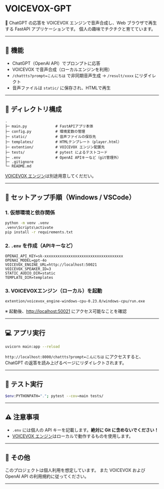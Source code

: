 # VOICEVOX-GPT

📢 ChatGPT の応答を VOICEVOX エンジンで音声合成し、Web ブラウザで再生する FastAPI アプリケーションです。
個人の趣味でチクチクと育てています。

---

## 🧩 機能

- ChatGPT（OpenAI API）でプロンプトに応答
- VOICEVOX で音声合成（ローカルエンジンを利用）
- `/chattts?prompt=こんにちは` で非同期音声生成 → `/result/xxxx` にリダイレクト
- 音声ファイルは `static/` に保存され、HTMLで再生

---

## 📂 ディレクトリ構成

```text
.
├─ main.py             # FastAPIアプリ本体
├─ config.py           # 環境変数の管理
├─ static/             # 音声ファイルの保存先
├─ templates/          # HTMLテンプレート（player.html）
├─ extention/          # VOICEVOX エンジン配置先
├─ tests/              # pytest によるテストコード
├─ .env                # OpenAI APIキーなど（git管理外）
├─ .gitignore
└─ README.md
```

[VOICEVOX エンジン](https://github.com/VOICEVOX/voicevox_engine/releases)は別途用意してくだだい。

---

## 🚀 セットアップ手順（Windows / VSCode）

### 1. 仮想環境と依存関係

```sh
python -m venv .venv
.venv\Scripts\activate
pip install -r requirements.txt
```

### 2. `.env` を作成（APIキーなど）

```env
OPENAI_API_KEY=sk-xxxxxxxxxxxxxxxxxxxxxxxxxxxxxxxxxxxx
OPENAI_MODEL=gpt-4o
VOICEVOX_ENGINE_URL=http://localhost:50021
VOICEVOX_SPEAKER_ID=3
STATIC_AUDIO_DIR=static
TEMPLATE_DIR=templates
```

### 3. VOICEVOXエンジン（ローカル）を起動

```sh
extention/voicevox_engine-windows-cpu-0.23.0/windows-cpu/run.exe
```

※ 起動後、<http://localhost:50021> にアクセス可能なことを確認

---

## 💻 アプリ実行

```bash
uvicorn main:app --reload
```

`http://localhost:8000/chattts?prompt=こんにちは` にアクセスすると、
ChatGPT の返答を読み上げるページにリダイレクトされます。

---

## 🧪 テスト実行

```bash
$env:PYTHONPATH="."; pytest --cov=main tests/
```

---

## ⚠️ 注意事項

- `.env` には個人の API キーを記載します。**絶対に Git に含めないでください！**
- [VOICEVOX エンジン](https://github.com/VOICEVOX/voicevox_engine/releases)はローカルで動作するものを使用します。

---

## 📜 その他

このプロジェクトは個人利用を想定しています。
また VOICEVOX および OpenAI API の利用規約に従ってください。

---
